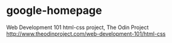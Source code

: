 # google-homepage

Web Development 101 html-css project, The Odin Project
http://www.theodinproject.com/web-development-101/html-css
